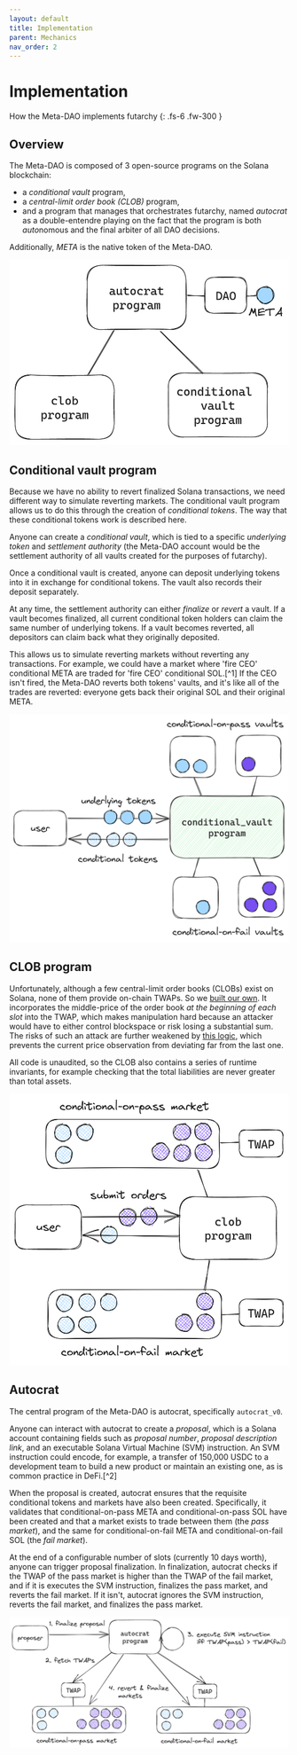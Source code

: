 ```yaml
---
layout: default
title: Implementation
parent: Mechanics
nav_order: 2
---
```


# Implementation

How the Meta-DAO implements futarchy
{: .fs-6 .fw-300 }

## Overview

The Meta-DAO is composed of 3 open-source programs on the Solana blockchain:
- a *conditional vault* program,
- a *central-limit order book (CLOB)* program,
- and a program that manages that orchestrates futarchy, named *autocrat* as
a double-entendre playing on the fact that the program is both *auto*nomous
and the final arbiter of all DAO decisions.

Additionally, *META* is the native token of the Meta-DAO.

![](../../img/3programs.png)

## Conditional vault program

Because we have no ability to revert finalized Solana transactions, we need
different way to simulate reverting markets. The conditional vault program allows
us to do this through the creation of *conditional tokens*. The way that these
conditional tokens work is described here.

Anyone can create a *conditional vault*, which is tied to a specific
*underlying token* and *settlement authority* (the Meta-DAO account would be the
settlement authority of all vaults created for the purposes of futarchy).

Once a conditional vault is created, anyone can deposit underlying tokens into
it in exchange for conditional tokens. The vault also records their deposit
separately.

At any time, the settlement authority can either *finalize* or *revert* a vault.
If a vault becomes finalized, all current conditional token holders can claim
the same number of underlying tokens. If a vault becomes reverted, all depositors
can claim back what they originally deposited.

This allows us to simulate reverting markets without reverting any transactions.
For example, we could have a market where 'fire CEO' conditional META are
traded for 'fire CEO' conditional SOL.[^1] If the CEO isn't fired, the Meta-DAO
reverts both tokens' vaults, and it's like all of the trades are reverted: everyone
gets back their original SOL and their original META.

![](../../img/conditional-vault-v3.png)

## CLOB program

Unfortunately, although a few central-limit order books (CLOBs) exist on Solana,
none of them provide on-chain TWAPs. So we [built our own](https://metaproph3t.github.io/posts/yalob.html).
It incorporates the middle-price of the order book *at the beginning of each slot*
into the TWAP, which makes manipulation hard because an attacker would have to
either control blockspace or risk losing a substantial sum. The risks of such
an attack are further weakened by [this logic](https://github.com/metaDAOproject/meta-dao/blob/e3dd1a4aa35dd3fedfa6fb38d77977dbbfb8d99e/programs/clob/src/state/order_book.rs#L109-L149), which prevents the current price observation from deviating
far from the last one.

All code is unaudited, so the CLOB also contains a series of runtime invariants,
for example checking that the total liabilities are never greater than total assets.

![](../../img/clob-v2.png)

## Autocrat

The central program of the Meta-DAO is autocrat, specifically `autocrat_v0`.

Anyone can interact with autocrat to create a *proposal*, which is a Solana account
containing fields such as *proposal number*, *proposal description link*, and
an executable Solana Virtual Machine (SVM) instruction. An SVM instruction could
encode, for example, a transfer of 150,000 USDC to a development team to build
a new product or maintain an existing one, as is common practice in DeFi.[^2]

When the proposal is created, autocrat ensures that the requisite conditional tokens
and markets have also been created. Specifically, it validates that conditional-on-pass
META and conditional-on-pass SOL have been created and that a market exists
to trade between them (the *pass market*), and the same for conditional-on-fail META and 
conditional-on-fail SOL (the *fail market*).

At the end of a configurable number of slots (currently 10 days worth), anyone
can trigger proposal finalization. In finalization, autocrat checks if the TWAP
of the pass market is higher than the TWAP of the fail market, and if it is
executes the SVM instruction, finalizes the pass market, and reverts the fail
market. If it isn't, autocrat ignores the SVM instruction, reverts the fail market,
and finalizes the pass market.

![](../../img/autocrat-2.png)

